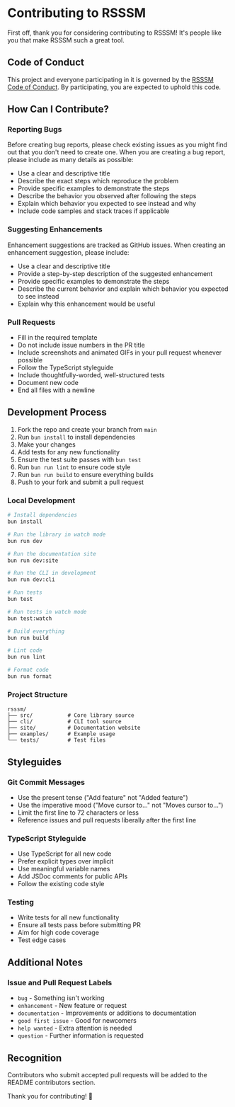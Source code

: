 # Contributing to RSSSM

First off, thank you for considering contributing to RSSSM! It's people like you that make RSSSM such a great tool.

## Code of Conduct

This project and everyone participating in it is governed by the [RSSSM Code of Conduct](CODE_OF_CONDUCT.md). By participating, you are expected to uphold this code.

## How Can I Contribute?

### Reporting Bugs

Before creating bug reports, please check existing issues as you might find out that you don't need to create one. When you are creating a bug report, please include as many details as possible:

* Use a clear and descriptive title
* Describe the exact steps which reproduce the problem
* Provide specific examples to demonstrate the steps
* Describe the behavior you observed after following the steps
* Explain which behavior you expected to see instead and why
* Include code samples and stack traces if applicable

### Suggesting Enhancements

Enhancement suggestions are tracked as GitHub issues. When creating an enhancement suggestion, please include:

* Use a clear and descriptive title
* Provide a step-by-step description of the suggested enhancement
* Provide specific examples to demonstrate the steps
* Describe the current behavior and explain which behavior you expected to see instead
* Explain why this enhancement would be useful

### Pull Requests

* Fill in the required template
* Do not include issue numbers in the PR title
* Include screenshots and animated GIFs in your pull request whenever possible
* Follow the TypeScript styleguide
* Include thoughtfully-worded, well-structured tests
* Document new code
* End all files with a newline

## Development Process

1. Fork the repo and create your branch from `main`
2. Run `bun install` to install dependencies
3. Make your changes
4. Add tests for any new functionality
5. Ensure the test suite passes with `bun test`
6. Run `bun run lint` to ensure code style
7. Run `bun run build` to ensure everything builds
8. Push to your fork and submit a pull request

### Local Development

```bash
# Install dependencies
bun install

# Run the library in watch mode
bun run dev

# Run the documentation site
bun run dev:site

# Run the CLI in development
bun run dev:cli

# Run tests
bun test

# Run tests in watch mode
bun test:watch

# Build everything
bun run build

# Lint code
bun run lint

# Format code
bun run format
```

### Project Structure

```
rsssm/
├── src/           # Core library source
├── cli/           # CLI tool source
├── site/          # Documentation website
├── examples/      # Example usage
└── tests/         # Test files
```

## Styleguides

### Git Commit Messages

* Use the present tense ("Add feature" not "Added feature")
* Use the imperative mood ("Move cursor to..." not "Moves cursor to...")
* Limit the first line to 72 characters or less
* Reference issues and pull requests liberally after the first line

### TypeScript Styleguide

* Use TypeScript for all new code
* Prefer explicit types over implicit
* Use meaningful variable names
* Add JSDoc comments for public APIs
* Follow the existing code style

### Testing

* Write tests for all new functionality
* Ensure all tests pass before submitting PR
* Aim for high code coverage
* Test edge cases

## Additional Notes

### Issue and Pull Request Labels

* `bug` - Something isn't working
* `enhancement` - New feature or request
* `documentation` - Improvements or additions to documentation
* `good first issue` - Good for newcomers
* `help wanted` - Extra attention is needed
* `question` - Further information is requested

## Recognition

Contributors who submit accepted pull requests will be added to the README contributors section.

Thank you for contributing! 🎉